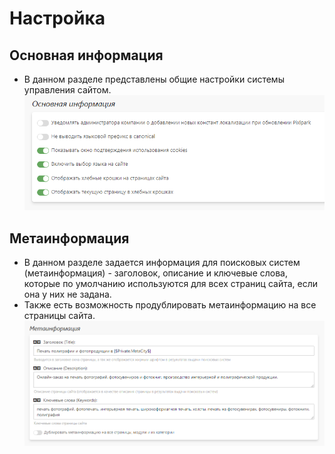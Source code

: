 # Настройка

## Основная информация
* В данном разделе представлены общие настройки системы управления сайтом.
![](../_media/cms/cms31.png)

## Метаинформация
* В данном разделе задается информация для поисковых систем (метаинформация) - заголовок, описание и ключевые слова, которые по умолчанию используются для всех страниц сайта, если она у них не задана.
* Также есть возможность продублировать метаинформацию на все страницы сайта.
![](../_media/cms/cms32.png)